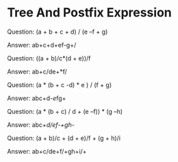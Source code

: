# Tree And Postfix Expression

Question: (a + b + c + d) / (e –f + g)

Answer: ab+c+d+ef-g+/

Question: ((a + b)/c*(d + e))/f

Answer: ab+c/de+*f/

Question: (a * (b + c -d) * e ) / (f + g)

Answer: abc+d-*e*fg+

Question: (a * (b + c) / d + (e –f)) * (g –h)

Answer: abc+*d/ef-+gh-*

Question: (a + b)/c + (d + e)/f + (g + h)/i

Answer: ab+c/de+f/+gh+i/+
